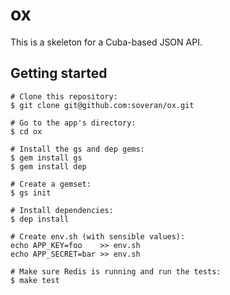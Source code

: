 # ox

This is a skeleton for a Cuba-based JSON API.

## Getting started

    # Clone this repository:
    $ git clone git@github.com:soveran/ox.git

    # Go to the app's directory:
    $ cd ox

    # Install the gs and dep gems:
    $ gem install gs
    $ gem install dep

    # Create a gemset:
    $ gs init

    # Install dependencies:
    $ dep install

    # Create env.sh (with sensible values):
    echo APP_KEY=foo    >> env.sh
    echo APP_SECRET=bar >> env.sh

    # Make sure Redis is running and run the tests:
    $ make test
